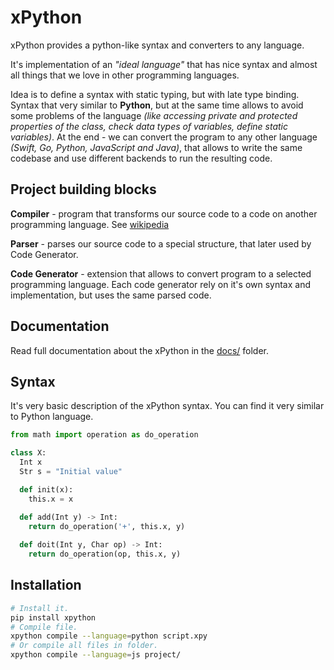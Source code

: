 # xPython

xPython provides a python-like syntax and converters to any language.

It's implementation of an *"ideal language"* that has nice syntax and almost all things that we love in other programming languages.

Idea is to define a syntax with static typing, but with late type binding. Syntax that very similar to **Python**, but at the same time allows to avoid some problems of the language *(like accessing private and protected properties of the class, check data types of variables, define static variables)*. At the end - we can convert the program to any other language *(Swift, Go, Python, JavaScript and Java)*, that allows to write the same codebase and use different backends to run the resulting code.

## Project building blocks

**Compiler** - program that transforms our source code to a code on another programming language. See [wikipedia](https://en.wikipedia.org/wiki/Compiler)

**Parser** - parses our source code to a special structure, that later used by Code Generator.

**Code Generator** - extension that allows to convert program to a selected programming language. Each code generator rely on it's own syntax and implementation, but uses the same parsed code.

## Documentation

Read full documentation about the xPython in the [docs/](docs/) folder.

## Syntax

It's very basic description of the xPython syntax. You can find it very similar to Python language.

```python
from math import operation as do_operation

class X:
  Int x
  Str s = "Initial value"

  def init(x):
    this.x = x

  def add(Int y) -> Int:
    return do_operation('+', this.x, y)
  
  def doit(Int y, Char op) -> Int:
    return do_operation(op, this.x, y)
```

## Installation

```bash
# Install it.
pip install xpython
# Compile file.
xpython compile --language=python script.xpy
# Or compile all files in folder.
xpython compile --language=js project/
```
